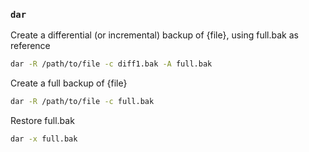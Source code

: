 ### `dar`
Create a differential (or incremental) backup of {file}, using full.bak as reference
```sh
dar -R /path/to/file -c diff1.bak -A full.bak
```
Create a full backup of {file}
```sh
dar -R /path/to/file -c full.bak
```
Restore full.bak
```sh
dar -x full.bak
```